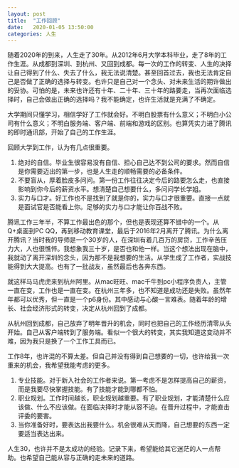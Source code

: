 ```yaml
---
layout: post
title:  "工作回顾"
date:   2020-01-05 13:50:00
categories: 人生
---
```


随着2020年的到来，人生走了30年。从2012年6月大学本科毕业，走了8年的工作生涯。从成都到深圳、到杭州、又回到成都。每一次的工作的转变、人生的决择让自己得到了什么、失去了什么，我无法说清楚。甚至回首过去，我也无法肯定自己是否做了正确的选择与转变。也许只是自己对一个念头、对未来生活的期许做出的妥协。可怕的是，未来也许还有十年、二十年、三十年的路要走，当再次面临选择时，自己会做出正确的选择吗？我不能确定，也许生活就是充满了不确定。

大学期间只懂学习，相信学好了工作就会好。不明白股票有什么意义；不明白小公司有什么意义；不明白服务端、客户端、前端和游戏的区别。也算凭实力进了腾讯的即时通讯部，开始了自己的工作生涯。

回顾大学到工作，认为有几点很重要。
1. 绝对的自信。毕业生很容易没有自信、担心自己达不到公司的要求。然而自信是你需要迈出的第一步，也是人生走的顺畅需要的必备条件。
2. 不要盲从，厚着脸皮多问问。第一份工作往往决定今后的路要怎么走，也直接影响到你今后的薪资水平。想清楚自己想要什么，多问问学长学姐。
3. 实力与口才。好工作也不是找到了就是你的，实力与口才很重要。直接一点就是面试官是否能看上你。足够的实力与口才能让你百战不败。

腾讯工作三年半，不算工作最出色的那个，但也是表现还算不错中的一个。从Q+桌面到PC QQ，再到移动教育课堂，最后于2016年2月离开了腾讯。为什么离开腾讯？当时我的导师是一个30岁的人，在深圳有着几百万的房贷，工作辛苦压力大，人也很憔悴。我想象我三十岁，是否也和他一样。当这个想法出现在脑中，我就动了离开深圳的念头，因为那不是我想要的生活。从学生成了工作者，实战技能得到大大提高。也有了一批战友，虽然最后也各奔东西。

就这样马马虎虎来到杭州阿里。从mac旺旺、mac千牛到pc小程序负责人，主管一直在变，工作也是一直在变。在杭州三年多，也不知道是成功还是失败。虽然年年都可以优秀，但一直是一个p6身份。其中感动与心酸一言难表。随着年龄的增长、社会经济形式的转变，决定从杭州回到了成都。

从杭州回到成都，自己放弃了明年晋升的机会，同时也把自己的工作经历清零从头开始。自己从客户端转到了服务端。看似一个很大的转变，其实我知道这变动并不难，因为我只是换了一个工作工具而已。

工作8年，也许混的不算太差。但自己并没有得到自己想要的一切，也许给我一次重来的机会，我希望我能考虑的更多。
1. 专业技能。对于新入社会的工作者来说。第一考虑不是怎样提高自己的薪资，而是我要尽快掌握技能。有了技能才能到哪都不怕。
2. 职业规划。工作时间越长，职业规划越重要。有了职业规划，才能清楚什么应该做、什么不应该做。在面临决择时才能从容不迫。在晋升过程中，才能直击评委的要害。
3. 当你准备好时，要表达出我要什么。机会很难从天而降，自己想要的东西一定要适当表达出来。

人生30，也许并不是太成功的经验。记录下来，希望能给其它迷茫的人一点帮助。也希望自己能从容与正确的走未来的道路。
